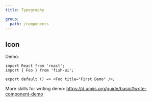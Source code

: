 ```yaml
---
title: Typography

group:
  path: /components
---
```


## Icon

Demo:

```tsx
import React from 'react';
import { Foo } from 'fish-ui';

export default () => <Foo title="First Demo" />;
```

More skills for writing demo: https://d.umijs.org/guide/basic#write-component-demo
